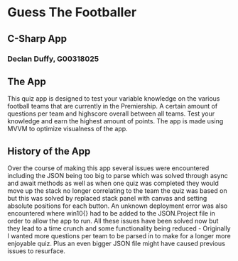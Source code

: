 # Guess The Footballer
## C-Sharp App
### Declan Duffy, G00318025

## The App
This quiz app is designed to test your variable knowledge on the various football teams that are currently in the Premiership. A certain amount of questions per team and highscore overall between all teams. Test your knowledge and earn the highest amount of points. The app is made using MVVM to optimize visualness of the app.

## History of the App
Over the course of making this app several issues were encountered including the JSON being too big to parse which was solved through async and await methods as well as when one quiz was completed they would move up the stack no longer correlating to the team the quiz was based on but this was solved by replaced stack panel with canvas and setting absolute positions for each button. An unknown deployment error was also encountered where win10{} had to be added to the JSON.Project file in order to allow the app to run. All these issues have been solved now but they lead to a time crunch and some functionality being reduced - Originally I wanted more questions per team to be parsed in to make for a longer more enjoyable quiz. Plus an even bigger JSON file might have caused previous issues to resurface.
